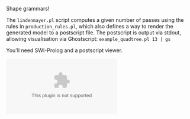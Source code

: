 Shape grammars!

The `lindenmayer.pl` script computes a given number of passes using the rules in `production_rules.pl`, which also defines a way to render the generated model to a postscript file. The postscript is output via stdout, allowing visualisation via Ghostscript:
`example_quadtree.pl 13 | gs`

You'll need SWI-Prolog and a postscript viewer.

![Default Output](https://github.com/rskew//example.eps)
